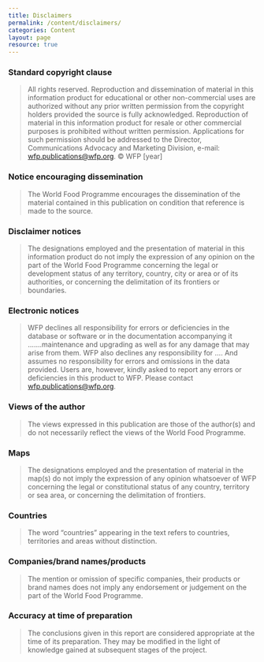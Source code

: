 ```yaml
---
title: Disclaimers
permalink: /content/disclaimers/
categories: Content
layout: page
resource: true
---
```


### Standard copyright clause

> All rights reserved. Reproduction and dissemination of material in this information product for educational or other non-commercial uses are authorized without any prior written permission from the copyright holders provided the source is fully acknowledged. Reproduction of material in this information product for resale or other commercial purposes is prohibited without written permission. Applications for such permission should be addressed to the Director, Communications Advocacy and Marketing Division, e-mail: wfp.publications@wfp.org.
> © WFP [year]

### Notice encouraging dissemination

> The World Food Programme encourages the dissemination of the material contained in this publication on condition that reference is made to the source.

### Disclaimer notices

> The designations employed and the presentation of material in this information product do not imply the expression of any opinion on the part of the World Food Programme concerning the legal or development status of any territory, country, city or area or of its authorities, or concerning the delimitation of its frontiers or boundaries.

### Electronic notices

> WFP declines all responsibility for errors or deficiencies in the database or software or in the documentation accompanying it …….maintenance and upgrading as well as for any damage that may arise from them. WFP also declines any responsibility for …. And assumes no responsibility for errors and omissions in the data provided. Users are, however, kindly asked to report any errors or deficiencies in this product to WFP.
> Please contact wfp.publications@wfp.org.

### Views of the author

> The views expressed in this publication are those of the author(s) and do not necessarily reflect the views of the World Food Programme.

### Maps

> The designations employed and the presentation of material in the map(s) do not imply the expression of any opinion whatsoever of WFP concerning the legal or constitutional status of any country, territory or sea area, or concerning the delimitation of frontiers.

### Countries

> The word “countries” appearing in the text refers to countries, territories and areas without distinction.

### Companies/brand names/products

> The mention or omission of specific companies, their products or brand names does not imply any endorsement or judgement on the part of the World Food Programme.

### Accuracy at time of preparation

> The conclusions given in this report are considered appropriate at the time of its preparation. They may be modified in the light of knowledge gained at subsequent stages of the project.
